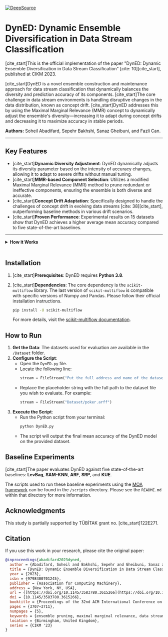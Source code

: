 [![DeepSource](https://app.deepsource.com/gh/soheilabadifard/DynED.svg/?label=active+issues&show_trend=true&token=o4DHpyfp0usOBhkJM5DPUbyL)](https://app.deepsource.com/gh/soheilabadifard/DynED/?ref=repository-badge)

# DynED: Dynamic Ensemble Diversification in Data Stream Classification

[cite_start]This is the official implementation of the paper "DynED: Dynamic Ensemble Diversification in Data Stream Classification" [cite: 10][cite_start], published at CIKM 2023.

[cite_start]DynED is a novel ensemble construction and maintenance approach for data stream classification that dynamically balances the diversity and prediction accuracy of its components. [cite_start]The core challenge in data stream environments is handling disruptive changes in the data distribution, known as concept drift. [cite_start]DynED addresses this by using the Maximal Marginal Relevance (MMR) concept to dynamically adjust the ensemble's diversity—increasing it to adapt during concept drifts and decreasing it to maximize accuracy in stable periods.

**Authors:** Soheil Abadifard, Sepehr Bakhshi, Sanaz Gheibuni, and Fazli Can.

---

## Key Features

* [cite_start]**Dynamic Diversity Adjustment**: DynED dynamically adjusts its diversity parameter based on the intensity of accuracy changes, allowing it to adapt to severe drifts without manual tuning.
* [cite_start]**MMR-based Component Selection**: Utilizes a modified Maximal Marginal Relevance (MMR) method to prune redundant or ineffective components, ensuring the ensemble is both diverse and accurate.
* [cite_start]**Concept Drift Adaptation**: Specifically designed to handle the challenges of concept drift in evolving data streams [cite: 38][cite_start], outperforming baseline methods in various drift scenarios.
* [cite_start]**Proven Performance**: Experimental results on 15 datasets show that DynED achieves a higher average mean accuracy compared to five state-of-the-art baselines.

---
<details>
<summary><b>How it Works</b></summary>

[cite_start]DynED's architecture is built on a three-stage process to construct and maintain the ensemble structure, as illustrated in the paper.

1.  **Stage 1: Prediction & Training**
    * [cite_start]The set of active components predicts the label of new data samples using majority voting.
    * These components are then trained on the new samples in an online fashion.

2.  **Stage 2: Drift Detection & Adaptation**
    * [cite_start]The ADWIN drift detector is used to monitor the predictions for concept drift.
    * [cite_start]If a drift is detected, a new component is trained on the most recent data and added to a "reserved pool" of components.
    * [cite_start]The diversity parameter (`λ`) is dynamically updated based on the rate of change in the ensemble's accuracy, preparing it for the selection stage.

3.  **Stage 3: Component Selection**
    * [cite_start]When triggered, this stage combines the active and reserved components and prunes the pool to a maximum size.
    * [cite_start]Components are first clustered into two groups based on their prediction errors on recent data.
    * [cite_start]Finally, the adapted MMR method is used to select a new set of high-performing, diverse components to become the active ensemble.

</details>

<br>

## Installation

1.  [cite_start]**Prerequisites**: DynED requires **Python 3.8**.
2.  [cite_start]**Dependencies**: The core dependency is the `scikit-multiflow` library. The last version of `scikit-multiflow` is compatible with specific versions of Numpy and Pandas. Please follow their official installation instructions.

    ```bash
    pip install -U scikit-multiflow
    ```
    For more details, visit the [scikit-multiflow documentation](https://scikit-multiflow.readthedocs.io/en/stable/index.html).

## How to Run

1.  **Get the Data**: The datasets used for evaluation are available in the `/Dataset` folder.
2.  **Configure the Script**:
    * Open the `DynED.py` file.
    * Locate the following line:
        ```python
        stream = FileStream("Put the full address and name of the dataset here.")
        ```
    * Replace the placeholder string with the full path to the dataset file you wish to evaluate. For example:
        ```python
        stream = FileStream("Dataset/poker.arff")
        ```
3.  **Execute the Script**:
    * Run the Python script from your terminal:
        ```bash
        python DynED.py
        ```
    * The script will output the final mean accuracy of the DynED model on the provided dataset.

## Baseline Experiments

[cite_start]The paper evaluates DynED against five state-of-the-art baselines: **LevBag**, **SAM-KNN**, **ARF**, **SRP**, and **KUE**.

The scripts used to run these baseline experiments using the [MOA framework](https://moa.cms.waikato.ac.nz/) can be found in the `/scripts` directory. Please see the `README.md` within that directory for more information.

## Acknowledgments

This study is partially supported by TÜBİTAK grant no. [cite_start]122E271.

## Citation

If you use this work in your research, please cite the original paper:

```bibtex
@inproceedings{abadifard2023dyned,
  author = {Abadifard, Soheil and Bakhshi, Sepehr and Gheibuni, Sanaz and Can, Fazli},
  title = {DynED: Dynamic Ensemble Diversification in Data Stream Classification},
  year = {2023},
  isbn = {9798400701245},
  publisher = {Association for Computing Machinery},
  address = {New York, NY, USA},
  url = {[https://doi.org/10.1145/3583780.3615266](https://doi.org/10.1145/3583780.3615266)},
  doi = {10.1145/3583780.3615266},
  booktitle = {Proceedings of the 32nd ACM International Conference on Information and Knowledge Management},
  pages = {3707–3711},
  numpages = {5},
  keywords = {ensemble pruning, maximal marginal relevance, data stream classification, concept drift, diversity adjustment, ensemble learning},
  location = {Birmingham, United Kingdom},
  series = {CIKM '23}
}
